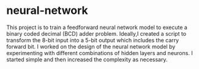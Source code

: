 # neural-network
This project is to train a feedforward neural network model to execute a binary coded decimal (BCD) adder problem. Ideally,I created a script to transform the 8-bit input into a 5-bit output which includes the carry forward bit. I worked on the design of the neural network model by experimenting with different combinations of hidden layers and neurons. I started simple and then increased the complexity as necessary.
